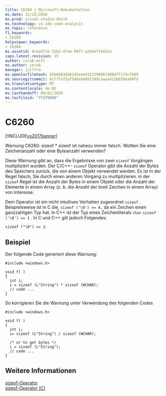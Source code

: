 ```yaml
---
title: C6260 | Microsoft-Dokumentation
ms.date: 11/15/2016
ms.prod: visual-studio-dev14
ms.technology: vs-ide-code-analysis
ms.topic: reference
f1_keywords:
- C6260
helpviewer_keywords:
- C6260
ms.assetid: 9cbedfcb-32b2-4fe4-99f7-a2d4a7f4422a
caps.latest.revision: 15
author: corob-msft
ms.author: corob
manager: jillfra
ms.openlocfilehash: 91b60836b8142ee44322196067d08d7f17dcfb89
ms.sourcegitcommit: 6cfffa72af599a9d667249caaaa411bb28ea69fd
ms.translationtype: MT
ms.contentlocale: de-DE
ms.lasthandoff: 09/02/2020
ms.locfileid: "77275699"
---
```

# <a name="c6260"></a>C6260
[!INCLUDE[vs2017banner](../includes/vs2017banner.md)]

Warnung C6260: sizeof * sizeof ist nahezu immer falsch. Wollten Sie eine Zeichenanzahl oder eine Byteanzahl verwenden?  
  
 Diese Warnung gibt an, dass die Ergebnisse von zwei `sizeof` Vorgängen multipliziert wurden. Der C/C++- `sizeof` Operator gibt die Anzahl der Bytes des Speichers zurück, die von einem Objekt verwendet werden. Es ist in der Regel falsch, Sie durch einen anderen Vorgang zu multiplizieren. in der `sizeof` Regel ist die Anzahl der Bytes in einem Objekt oder die Anzahl der Elemente in einem Array (z. b. die Anzahl der breit Zeichen in einem Array) von Interesse.  
  
 Dem Operator ist ein nicht intuitives Verhalten zugeordnet `sizeof` . Beispielsweise ist in C die, `sizeof ('\0') == 4,` da ein Zeichen einen ganzzahligen Typ hat. In C++ ist der Typ eines Zeichenliterals `char` `sizeof ('\0') == 1` . In C und C++ gilt jedoch Folgendes:  
  
```  
sizeof ("\0") == 2.   
```  
  
## <a name="example"></a>Beispiel  
 Der folgende Code generiert diese Warnung:  
  
```  
#include <windows.h>  
  
void f( )  
{  
  int i;  
  i = sizeof (L"String") * sizeof (WCHAR);  
  // code ...  
}  
```  
  
 So korrigieren Sie die Warnung unter Verwendung des folgenden Codes  
  
```  
#include <windows.h>  
  
void f( )  
{  
  int i;  
  i= sizeof (L"String") / sizeof (WCHAR);  
  
  /* or to get bytes */  
  i = sizeof (L"String");  
  // code ...  
}  
```  
  
## <a name="see-also"></a>Weitere Informationen  
 [sizeof-Operator](https://msdn.microsoft.com/library/8bc3b6fb-54a1-4eb7-ada0-05f8c5efc532)   
 [sizeof-Operator (C)](https://msdn.microsoft.com/library/70826d03-3451-41e4-bebb-a820ae66d53f)

